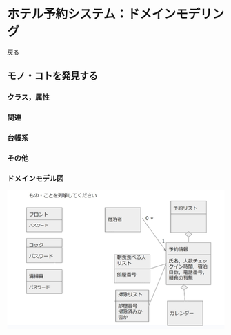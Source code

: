 # ホテル予約システム：ドメインモデリング

[戻る](./README.md)

## モノ・コトを発見する

### クラス，属性

### 関連

### 台帳系

### その他

### ドメインモデル図

<img src="./img/domain_model.jpg">

